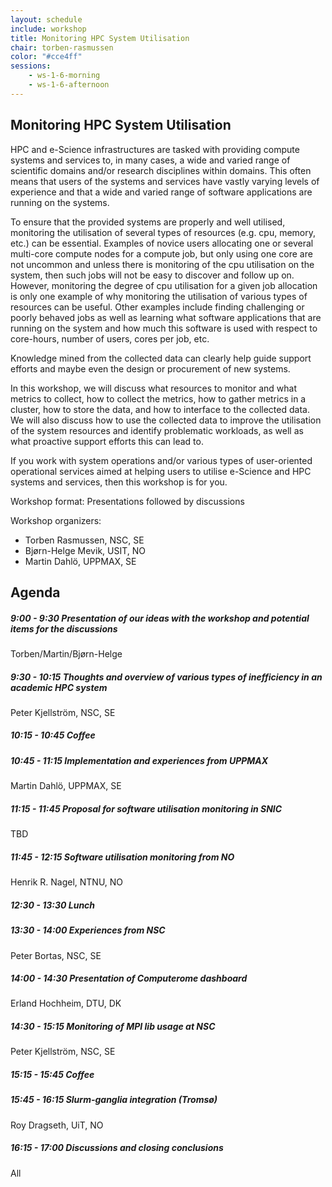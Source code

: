 ```yaml
---
layout: schedule
include: workshop
title: Monitoring HPC System Utilisation
chair: torben-rasmussen
color: "#cce4ff"
sessions:
    - ws-1-6-morning
    - ws-1-6-afternoon
---
```


## Monitoring HPC System Utilisation

HPC and e-Science infrastructures are tasked with providing compute systems and
services to, in many cases, a wide and varied range of scientific domains and/or
research disciplines within domains. This often means that users of the systems
and services have vastly varying levels of experience and that a wide and varied
range of software applications are running on the systems.

To ensure that the provided systems are properly and well utilised, monitoring
the utilisation of several types of resources (e.g. cpu, memory, etc.) can be
essential. Examples of novice users allocating one or several multi-core compute
nodes for a compute job, but only using one core are not uncommon and unless
there is monitoring of the cpu utilisation on the system, then such jobs will
not be easy to discover and follow up on. However, monitoring the degree of cpu
utilisation for a given job allocation is only one example of why monitoring the
utilisation of various types of resources can be useful. Other examples include
finding challenging or poorly behaved jobs as well as learning what software
applications that are running on the system and how much this software is used
with respect to core-hours, number of users, cores per job, etc.

Knowledge mined from the collected data can clearly help guide support efforts
and maybe even the design or procurement of new systems.

In this workshop, we will discuss what resources to monitor and what metrics to
collect, how to collect the metrics, how to gather metrics in a cluster, how to
store the data, and how to interface to the collected data. We will also discuss
how to use the collected data to improve the utilisation of the system resources
and identify problematic workloads, as well as what proactive support efforts
this can lead to.

If you work with system operations and/or various types of user-oriented
operational services aimed at helping users to utilise e-Science and HPC systems
and services, then this workshop is for you.

Workshop format: Presentations followed by discussions

Workshop organizers:

* Torben Rasmussen, NSC, SE
* Bjørn-Helge Mevik, USIT, NO
* Martin Dahlö, UPPMAX, SE

## Agenda

##### 9:00 - 9:30 Presentation of our ideas with the workshop and potential items for the discussions
Torben/Martin/Bjørn-Helge

##### 9:30 - 10:15 Thoughts and overview of various types of inefficiency in an academic HPC system
Peter Kjellström, NSC, SE

##### 10:15 - 10:45 Coffee

##### 10:45 - 11:15 Implementation and experiences from UPPMAX
Martin Dahlö, UPPMAX, SE

##### 11:15 - 11:45 Proposal for software utilisation monitoring in SNIC
TBD

##### 11:45 - 12:15 Software utilisation monitoring from NO
Henrik R. Nagel, NTNU, NO

##### 12:30 - 13:30 Lunch

##### 13:30 - 14:00 Experiences from NSC
Peter Bortas, NSC, SE

##### 14:00 - 14:30 Presentation of Computerome dashboard
Erland Hochheim, DTU, DK

##### 14:30 - 15:15 Monitoring of MPI lib usage at NSC
Peter Kjellström, NSC, SE

##### 15:15 - 15:45 Coffee

##### 15:45 - 16:15 Slurm-ganglia integration (Tromsø)
Roy Dragseth, UiT, NO

##### 16:15 - 17:00 Discussions and closing conclusions
All
